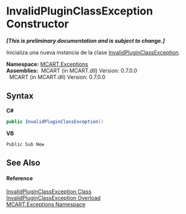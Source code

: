 # InvalidPluginClassException Constructor 
 _**\[This is preliminary documentation and is subject to change.\]**_

Inicializa una nueva instancia de la clase <a href="f2b87ef1-8585-740f-235a-847a093e40eb">InvalidPluginClassException</a>.

**Namespace:**&nbsp;<a href="36e6166c-cb29-ee06-1b8a-ebc61fae7b0a">MCART.Exceptions</a><br />**Assemblies:**&nbsp;&nbsp;MCART (in MCART.dll) Version: 0.7.0.0<br />&nbsp;&nbsp;MCART (in MCART.dll) Version: 0.7.0.0<br />

## Syntax

**C#**<br />
``` C#
public InvalidPluginClassException()
```

**VB**<br />
``` VB
Public Sub New
```


## See Also


#### Reference
<a href="f2b87ef1-8585-740f-235a-847a093e40eb">InvalidPluginClassException Class</a><br /><a href="80576b04-0036-b035-4748-8f75a53d5d23">InvalidPluginClassException Overload</a><br /><a href="36e6166c-cb29-ee06-1b8a-ebc61fae7b0a">MCART.Exceptions Namespace</a><br />